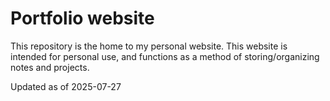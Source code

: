 # Portfolio website

This repository is the home to my personal website. This website is intended for personal use, and functions as a method of storing/organizing notes and projects.

Updated as of 2025-07-27
